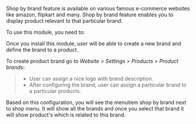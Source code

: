 Shop by brand feature is available on various famous e-commerce websites
like amazon, flipkart and many. Shop by brand feature enables you to
display product relevant to that particular brand.

To use this module, you need to:

Once you install this module, user will be able to create a new brand
and define the brand to a product.

To create product brand go to *Website \> Settings \> Products \>
Product brands*:

> - User can assign a nice logo with brand description.
> - After configuring the brand, user can assign a particular brand to a
>   particular products.

Based on this configuration, you will see the menuitem shop by brand
next to shop menu. It will show all the brands and once you select that
brand it will show product's which is related to this brand.

